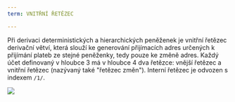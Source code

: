 ```yaml
---
term: VNITŘNÍ ŘETĚZEC

---
```

Při derivaci deterministických a hierarchických peněženek je vnitřní řetězec derivační větví, která slouží ke generování přijímacích adres určených k přijímání plateb ze stejné peněženky, tedy pouze ke změně adres. Každý účet definovaný v hloubce 3 má v hloubce 4 dva řetězce: vnější řetězec a vnitřní řetězec (nazývaný také "řetězec změn"). Interní řetězec je odvozen s indexem `/1/`.

![](../../dictionnaire/assets/22.webp)